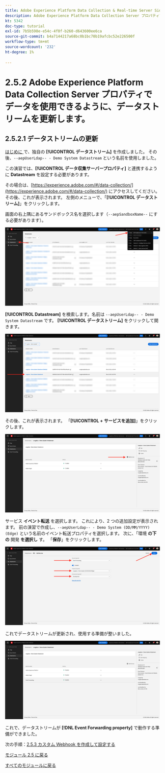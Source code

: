 ```yaml
---
title: Adobe Experience Platform Data Collection & Real-time Server Side Forwarding - データストリームを更新して、Adobe Experience Platform Data Collection Server プロパティでデータを使用できるようにします
description: Adobe Experience Platform Data Collection Server プロパティでデータを使用できるように、データストリームを更新します
kt: 5342
doc-type: tutorial
exl-id: 7b5b598e-e54c-4f0f-b260-d643600ee6ca
source-git-commit: b4a7144217a68bc0b1bc70b19afcbc52e226500f
workflow-type: tm+mt
source-wordcount: '232'
ht-degree: 1%

---
```


# 2.5.2 Adobe Experience Platform Data Collection Server プロパティでデータを使用できるように、データストリームを更新します。

## 2.5.2.1 データストリームの更新

[ はじめに ](./../../gettingstarted/gettingstarted/ex2.md) で、独自の **[!UICONTROL データストリーム]** を作成しました。 その後、`--aepUserLdap-- - Demo System Datastream` という名前を使用しました。

この演習では、**[!UICONTROL データ収集サーバープロパティ]** と連携するように **Datastream** を設定する必要があります。

その場合は、[https://experience.adobe.com/#/data-collection/](https://experience.adobe.com/#/data-collection/) にアクセスしてください。 その後、これが表示されます。 左側のメニューで、「**[!UICONTROL データストリーム]**」をクリックします。

画面の右上隅にあるサンドボックス名を選択します（`--aepSandboxName--` にする必要があります）。

![ 左側のナビゲーションで「Edge設定」アイコンをクリック ](./images/edgeconfig1b.png)

**[!UICONTROL Datastream]** を検索します。名前は `--aepUserLdap-- - Demo System Datastream` です。 **[!UICONTROL データストリーム]** をクリックして開きます。

![WebSDK](./images/websdk0.png)

その後、これが表示されます。 「**[!UICONTROL + サービスを追加]**」をクリックします。

![WebSDK](./images/websdk3.png)

サービス **イベント転送** を選択します。 これにより、2 つの追加設定が表示されます。 前の演習で作成し、`--aepUserLdap-- - Demo System (DD/MM/YYYY) (Edge)` という名前のイベント転送プロパティを選択します。 次に、「環境 **の下の** 開発 **を選択し** す。 「**保存**」をクリックします。

![WebSDK](./images/websdk4.png)

これでデータストリームが更新され、使用する準備が整いました。

![WebSDK](./images/websdk8a.png)

これで、データストリームが **[!DNL Event Forwarding property]** で動作する準備ができました。

次の手順：[2.5.3 カスタム Webhook を作成して設定する ](./ex3.md)

[モジュール 2.5 に戻る](./aep-data-collection-ssf.md)

[すべてのモジュールに戻る](./../../../overview.md)
